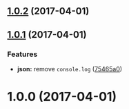 <a name="1.0.2"></a>
## [1.0.2](https://github.com/alan-agius4/speedy-json-extends/compare/v1.0.1...v1.0.2) (2017-04-01)



<a name="1.0.1"></a>
## [1.0.1](https://github.com/alan-agius4/speedy-json-extends/compare/v1.0.0...v1.0.1) (2017-04-01)


### Features

* **json:** remove `console.log` ([75465a0](https://github.com/alan-agius4/speedy-json-extends/commit/75465a0))



<a name="1.0.0"></a>
# 1.0.0 (2017-04-01)



